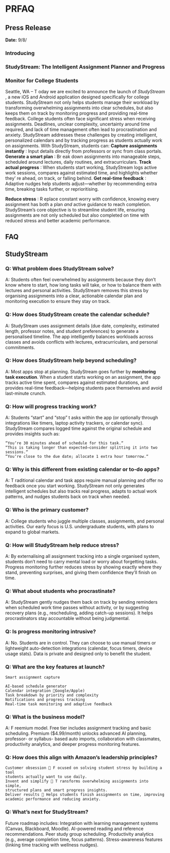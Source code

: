 # PRFAQ

## Press Release

**Date:** 9/8/

### Introducing

### StudyStream: The Intelligent Assignment Planner and Progress

### Monitor for College Students

Seattle, WA  T oday we are excited to announce the launch of _StudyStream_ , a new
iOS and Android application designed specifically for college students.
StudyStream not only helps students manage their workload by transforming
overwhelming assignments into clear schedules, but also keeps them on track by
monitoring progress and providing real-time feedback.
College students often face significant stress when receiving assignments.
Deadlines, unclear complexity, uncertainty around time required, and lack of time
management often lead to procrastination and anxiety. StudyStream addresses
these challenges by creating intelligent, personalized calendars and by tracking
progress as students actually work on assignments.
With StudyStream, students can:
**Capture assignments instantly**  Input details directly from professors or sync
from class portals.
**Generate a smart plan**  Br eak down assignments into manageable steps,
scheduled around lectures, daily routines, and extracurriculars.
**Track actual progress**  When students start working, StudyStream logs active
work sessions, compares against estimated time, and highlights whether
theyʼ re ahead, on track, or falling behind.
**Get real-time feedback**  Adaptive nudges help students adjust—whether by
recommending extra time, breaking tasks further, or reprioritising.


**Reduce stress**  R eplace constant worry with confidence, knowing every
assignment has both a plan _and_ active guidance to reach completion.
StudyStreamʼs core objective is to streamline student life, ensuring assignments
are not only scheduled but also completed on time with reduced stress and better
academic performance.

## FAQ

## StudyStream

### Q: What problem does StudyStream solve?

A Students often feel overwhelmed by assignments because they donʼt know
where to start, how long tasks will take, or how to balance them with lectures and
personal activities. StudyStream removes this stress by organising assignments
into a clear, actionable calendar plan and monitoring execution to ensure they stay
on track.

### Q: How does StudyStream create the calendar schedule?

A StudyStream uses assignment details (due date, complexity, estimated length,
professor notes, and student preferences) to generate a personalised timeline.
The app intelligently balances workloads across classes and avoids conflicts with
lectures, extracurriculars, and personal commitments.

### Q: How does StudyStream help beyond scheduling?

A Most apps stop at planning. StudyStream goes further by **monitoring task
execution**. When a student starts working on an assignment, the app tracks active
time spent, compares against estimated durations, and provides real-time
feedback—helping students pace themselves and avoid last-minute crunch.

### Q: How will progress tracking work?

A Students “startˮ and “stopˮ t asks within the app (or optionally through
integrations like timers, laptop activity trackers, or calendar sync). StudyStream
compares logged time against the original schedule and provides insights such as:


```
“Youʼre 30 minutes ahead of schedule for this task.ˮ
“This is taking longer than expected—consider splitting it into two sessions.ˮ
“Youʼre close to the due date; allocate 1 extra hour tomorrow.ˮ
```
### Q: Why is this different from existing calendar or to-do apps?

A T raditional calendar and task apps require manual planning and offer no
feedback once you start working. StudyStream not only generates intelligent
schedules but also tracks real progress, adapts to actual work patterns, and
nudges students back on track when needed.

### Q: Who is the primary customer?

A College students who juggle multiple classes, assignments, and personal
activities. Our early focus is U.S. undergraduate students, with plans to expand to
global markets.

### Q: How will StudyStream help reduce stress?

A By externalising all assignment tracking into a single organised system,
students donʼt need to carry mental load or worry about forgetting tasks. Progress
monitoring further reduces stress by showing exactly where they stand,
preventing surprises, and giving them confidence theyʼll finish on time.

### Q: What about students who procrastinate?

A StudyStream gently nudges them back on track by sending reminders when
scheduled work time passes without activity, or by suggesting recovery plans
(e.g., rescheduling, adding catch-up sessions). It helps procrastinators stay
accountable without being judgmental.

### Q: Is progress monitoring intrusive?

A No. Students are in control. They can choose to use manual timers or
lightweight auto-detection integrations (calendar, focus timers, device usage
stats). Data is private and designed only to benefit the student.

### Q: What are the key features at launch?

```
Smart assignment capture
```

```
AI-based schedule generator
Calendar integration Google/Apple)
Task breakdown by priority and complexity
Notifications and progress tracking
Real-time task monitoring and adaptive feedback
```
### Q: What is the business model?

A F reemium model. Free tier includes assignment tracking and basic scheduling.
Premium $4.99/month) unlocks advanced AI planning, professor- or syllabus-
based auto imports, collaboration with classmates, productivity analytics, and
deeper progress monitoring features.

### Q: How does this align with Amazonʼs leadership principles?

```
Customer obsession  F ocused on solving student stress by building a tool
students actually want to use daily.
Invent and simplify  T ransforms overwhelming assignments into simple,
structured plans and smart progress insights.
Deliver results  Helps students finish assignments on time, improving
academic performance and reducing anxiety.
```
### Q: Whatʼs next for StudyStream?

Future roadmap includes:
Integration with learning management systems Canvas, Blackboard, Moodle).
AI-powered reading and reference recommendations.
Peer study group scheduling.
Productivity analytics (e.g., average completion time, focus patterns).
Stress-awareness features (linking time tracking with wellness nudges).


